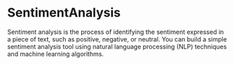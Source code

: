 # SentimentAnalysis
Sentiment analysis is the process of identifying the sentiment expressed in a piece of text, such as positive, negative, or neutral. You can build a simple sentiment analysis tool using natural language processing (NLP) techniques and machine learning algorithms.
